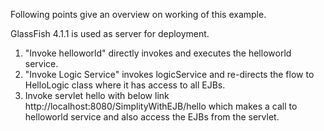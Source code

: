 Following points give an overview on working of this example.

GlassFish 4.1.1 is used as server for deployment.

1. "Invoke helloworld" directly invokes and executes the helloworld service.
2. "Invoke Logic Service" invokes logicService and re-directs the flow to HelloLogic class where it has access to all EJBs.
3. Invoke servlet hello with below link http://localhost:8080/SimplityWithEJB/hello which makes a call to helloworld service and also access the EJBs from the servlet.

